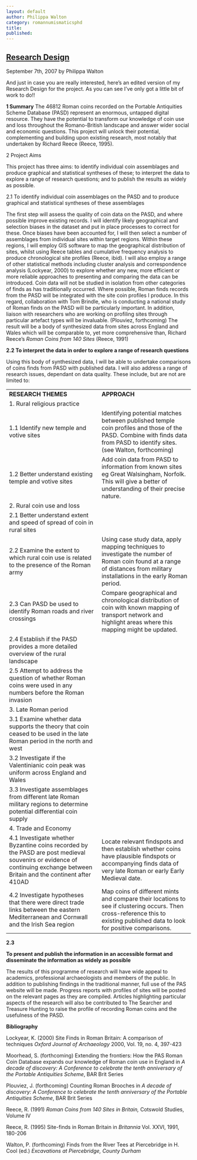 ```yaml
---
layout: default
author: Philippa Walton
category: romannumismaticsphd
title:
published:
---
```


[Research Design](http://finds.org.uk/blogs/romannumismaticsphd/2007/09/07/research-design/ "Permanent Link to Research Design")
--------------------------------------------------------------------------------------------------------------------------------

September 7th, 2007 by Philippa Walton

And just in case you are really interested, here’s an edited version of my Research Design for the project. As you can see I’ve only got a little bit of work to do!!

**1 Summary** The 46812 Roman coins recorded on the Portable Antiquities Scheme Database (PASD) represent an enormous, untapped digital resource. They have the potential to transform our knowledge of coin use and loss throughout the Romano-British landscape and answer wider social and economic questions. This project will unlock their potential, complementing and building upon existing research, most notably that undertaken by Richard Reece (Reece, 1995).

2 Project Aims

This project has three aims: to identify individual coin assemblages and produce graphical and statistical syntheses of these; to interpret the data to explore a range of research questions; and to publish the results as widely as possible.

2.1 To identify individual coin assemblages on the PASD and to produce graphical and statistical syntheses of these assemblages

The first step will assess the quality of coin data on the PASD, and where possible improve existing records. I will identify likely geographical and selection biases in the dataset and put in place processes to correct for these. Once biases have been accounted for, I will then select a number of assemblages from individual sites within target regions. Within these regions, I will employ GIS software to map the geographical distribution of sites, whilst using Reece tables and cumulative frequency analysis to produce chronological site profiles (Reece, ibid). I will also employ a range of other statistical methods including cluster analysis and correspondence analysis (Lockyear, 2000) to explore whether any new, more efficient or more reliable approaches to presenting and comparing the data can be introduced. Coin data will not be studied in isolation from other categories of finds as has traditionally occurred. Where possible, Roman finds records from the PASD will be integrated with the site coin profiles I produce. In this regard, collaboration with Tom Brindle, who is conducting a national study of Roman finds on the PASD will be particularly important. In addition, liaison with researchers who are working on profiling sites through particular artefact types will be invaluable. (Plouviez, forthcoming) The result will be a body of synthesized data from sites across England and Wales which will be comparable to, yet more comprehensive than, Richard Reece’s _Roman Coins from 140 Sites_ (Reece, 1991)

**2.2 To interpret the data in order to explore a range of research questions**

Using this body of synthesized data, I will be able to undertake comparisons of coins finds from PASD with published data. I will also address a range of research issues, dependant on data quality. These include, but are not are limited to:

<table border="0" cellspacing="4" cellpadding="2">
    <tbody>
    <tr>
        <td><strong>RESEARCH THEMES</strong></td>
        <td><strong>APPROACH</strong></td>
    </tr>
    <tr>
        <td>1. Rural religious practice</td>
        <td></td>
    </tr>
    <tr>
        <td>1.1 Identify new temple and votive sites</td>
        <td>Identifying potential matches between published temple coin profiles and those of the PASD. Combine
            with finds data from PASD to identify sites. (see Walton, forthcoming)
        </td>
    </tr>
    <tr>
        <td>1.2 Better understand existing temple and votive sites</td>
        <td>Add coin data from PASD to information from known sites eg Great Walsingham, Norfolk. This will give
            a better of understanding of their precise nature.
        </td>
    </tr>
    <tr>
        <td>2. Rural coin use and loss</td>
        <td></td>
    </tr>
    <tr>
        <td>2.1 Better understand extent and speed of spread of coin in rural sites</td>
    </tr>
    <tr>
        <td>2.2 Examine the extent to which rural coin use is related to the presence of the Roman army</td>
        <td>Using case study data, apply mapping techniques to investigate the number of Roman coin found at a
            range of distances from military installations in the early Roman period.
        </td>
    </tr>
    <tr>
        <td>2.3 Can PASD be used to identify Roman roads and river crossings</td>
        <td>Compare geographical and chronological distribution of coin with known mapping of transport network
            and highlight areas where this mapping might be updated.
        </td>
    </tr>
    <tr>
        <td>2.4 Establish if the PASD provides a more detailed overview of the rural landscape</td>
    </tr>
    <tr>
        <td>2.5 Attempt to address the question of whether Roman coins were used in any numbers before the Roman
            invasion
        </td>
    </tr>
    <tr>
        <td>3. Late Roman period</td>
        <td></td>
    </tr>
    <tr>
        <td>3.1 Examine whether data supports the theory that coin ceased to be used in the late Roman period in
            the north and west
        </td>
    </tr>
    <tr>
        <td>3.2 Investigate if the Valentinianic coin peak was uniform across England and Wales</td>
    </tr>
    <tr>
        <td>3.3 Investigate assemblages from different late Roman military regions to determine potential
            differential coin supply
        </td>
    </tr>
    <tr>
        <td>4. Trade and Economy</td>
        <td></td>
    </tr>
    <tr>
        <td>4.1 Investigate whether Byzantine coins recorded by the PASD are post medieval souvenirs or evidence
            of continuing exchange between Britain and the continent after 410AD
        </td>
        <td>Locate relevant findspots and then establish whether coins have plausible findspots or accompanying
            finds data of very late Roman or early Early Medieval date.
        </td>
    </tr>
    <tr>
        <td>4.2 Investigate hypotheses that there were direct trade links between the eastern Mediterranean and
            Cornwall and the Irish Sea region
        </td>
        <td>Map coins of different mints and compare their locations to see if clustering occurs. Then
            cross-reference this to existing published data to look for positive comparisons.
        </td>
    </tr>
    </tbody>
</table>


**2.3**

**To present and publish the information in an accessible format and disseminate the information as widely as possible**

The results of this programme of research will have wide appeal to academics, professional archaeologists and members of the public. In addition to publishing findings in the traditional manner, full use of the PAS website will be made. Progress reports with profiles of sites will be posted on the relevant pages as they are compiled. Articles highlighting particular aspects of the research will also be contributed to The Searcher and Treasure Hunting to raise the profile of recording Roman coins and the usefulness of the PASD.

**Bibliography**

Lockyear, K. (2000) Site Finds in Roman Britain: A comparison of techniques _Oxford Journal of Archaeology_ 2000, Vol. 19, no. 4, 397-423

Moorhead, S. (forthcoming) Extending the frontiers: How the PAS Roman Coin Database expands our knowledge of Roman coin use in England in _A decade of discovery: A Conference to celebrate the tenth anniversary of the Portable Antiquities Scheme_, BAR Brit Series

Plouviez, J. (forthcoming) Counting Roman Brooches in _A decade of discovery: A Conference to celebrate the tenth anniversary of the Portable Antiquities Scheme_, BAR Brit Series

Reece, R. (1991) _Roman Coins from 140 Sites in Britain,_ Cotswold Studies, Volume IV

Reece, R. (1995) Site-finds in Roman Britain in _Britannia_ Vol. XXVI, 1991, 180-206

Walton, P. (forthcoming) Finds from the River Tees at Piercebridge in H. Cool (ed.) _Excavations at Piercebridge, County Durham_


